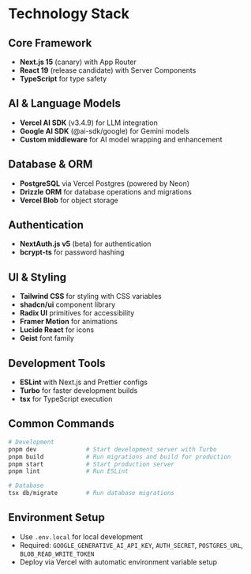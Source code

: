 # Technology Stack

## Core Framework

- **Next.js 15** (canary) with App Router
- **React 19** (release candidate) with Server Components
- **TypeScript** for type safety

## AI & Language Models

- **Vercel AI SDK** (v3.4.9) for LLM integration
- **Google AI SDK** (@ai-sdk/google) for Gemini models
- **Custom middleware** for AI model wrapping and enhancement

## Database & ORM

- **PostgreSQL** via Vercel Postgres (powered by Neon)
- **Drizzle ORM** for database operations and migrations
- **Vercel Blob** for object storage

## Authentication

- **NextAuth.js v5** (beta) for authentication
- **bcrypt-ts** for password hashing

## UI & Styling

- **Tailwind CSS** for styling with CSS variables
- **shadcn/ui** component library
- **Radix UI** primitives for accessibility
- **Framer Motion** for animations
- **Lucide React** for icons
- **Geist** font family

## Development Tools

- **ESLint** with Next.js and Prettier configs
- **Turbo** for faster development builds
- **tsx** for TypeScript execution

## Common Commands

```bash
# Development
pnpm dev              # Start development server with Turbo
pnpm build            # Run migrations and build for production
pnpm start            # Start production server
pnpm lint             # Run ESLint

# Database
tsx db/migrate        # Run database migrations
```

## Environment Setup

- Use `.env.local` for local development
- Required: `GOOGLE_GENERATIVE_AI_API_KEY`, `AUTH_SECRET`, `POSTGRES_URL`, `BLOB_READ_WRITE_TOKEN`
- Deploy via Vercel with automatic environment variable setup
